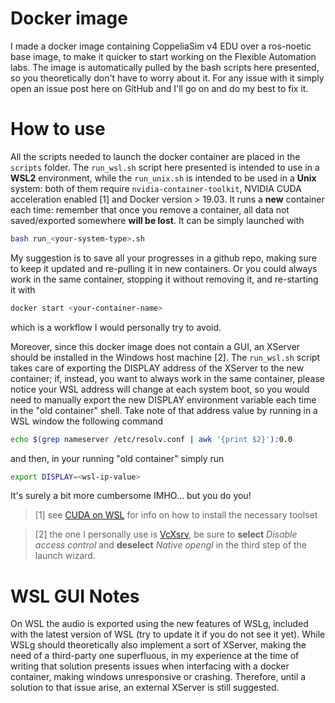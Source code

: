 # Docker image

I made a docker image containing CoppeliaSim v4 EDU over a ros-noetic base image, to make it quicker to start working on the Flexible Automation labs. The image is automatically pulled by the bash scripts here presented, so you theoretically don't have to worry about it. For any issue with it simply open an issue post here on GitHub and I'll go on and do my best to fix it.

# How to use

All the scripts needed to launch the docker container are placed in the `scripts` folder. The `run_wsl.sh` script here presented is intended to use in a **WSL2** environment, while the `run_unix.sh` is intended to be used in a **Unix** system: both of them require `nvidia-container-toolkit`, NVIDIA CUDA acceleration enabled [1] and Docker version > 19.03. It runs a **new** container each time: remember that once you remove a container, all data not saved/exported somewhere **will be lost**. It can be simply launched with
```bash
bash run_<your-system-type>.sh
```

My suggestion is to save all your progresses in a github repo, making sure to keep it updated and re-pulling it in new containers.
Or you could always work in the same container, stopping it without removing it, and re-starting it with
```bash
docker start <your-container-name>
```
which is a workflow I would personally try to avoid.

Moreover, since this docker image does not contain a GUI, an XServer should be installed in the Windows host machine [2].
The `run_wsl.sh` script takes care of exporting the DISPLAY address of the XServer to the new container; if, instead, you want to always work in the same container, please notice your WSL address will change at each system boot, so you would need to manually export the new DISPLAY environment variable each time in the "old container" shell. Take note of that address value by running in a WSL window the following command
```bash
echo $(grep nameserver /etc/resolv.conf | awk '{print $2}'):0.0
```
and then, in your running "old container" simply run
```bash
export DISPLAY=<wsl-ip-value>
```

It's surely a bit more cumbersome IMHO... but you do you!

> [1] see [CUDA on WSL](https://docs.nvidia.com/cuda/wsl-user-guide/index.html) for info on how to install the necessary toolset

> [2] the one I personally use is [VcXsrv](https://sourceforge.net/projects/vcxsrv/), be sure to **select** *Disable access control* and **deselect** *Native opengl* in the third step of the launch wizard.

# WSL GUI Notes

On WSL the audio is exported using the new features of WSLg, included with the latest version of WSL (try to update it if you do not see it yet). While WSLg should theoretically also implement a sort of XServer, making the need of a third-party one superfluous, in my experience at the time of writing that solution presents issues when interfacing with a docker container, making windows unresponsive or crashing. Therefore, until a solution to that issue arise, an external XServer is still suggested.
